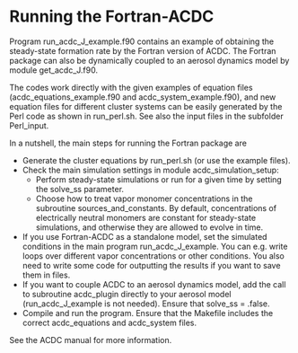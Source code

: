 # Running the Fortran-ACDC

Program run_acdc_J_example.f90 contains an example of obtaining the steady-state formation rate by the Fortran version of ACDC. The Fortran package can also be dynamically coupled to an aerosol dynamics model by module get_acdc_J.f90.

The codes work directly with the given examples of equation files (acdc_equations_example.f90 and acdc_system_example.f90), and new equation files for different cluster systems can be easily generated by the Perl code as shown in run_perl.sh. See also the input files in the subfolder Perl_input.

In a nutshell, the main steps for running the Fortran package are
* Generate the cluster equations by run_perl.sh (or use the example files).
* Check the main simulation settings in module acdc_simulation_setup:
    * Perform steady-state simulations or run for a given time by setting the solve_ss parameter.
    * Choose how to treat vapor monomer concentrations in the subroutine sources_and_constants. By default, concentrations of electrically neutral monomers are constant for steady-state simulations, and otherwise they are allowed to evolve in time.
* If you use Fortran-ACDC as a standalone model, set the simulated conditions in the main program run_acdc_J_example. You can e.g. write loops over different vapor concentrations or other conditions. You also need to write some code for outputting the results if you want to save them in files.
* If you want to couple ACDC to an aerosol dynamics model, add the call to subroutine acdc_plugin directly to your aerosol model (run_acdc_J_example is not needed). Ensure that solve_ss = .false.
* Compile and run the program. Ensure that the Makefile includes the correct acdc_equations and acdc_system files.

See the ACDC manual for more information.